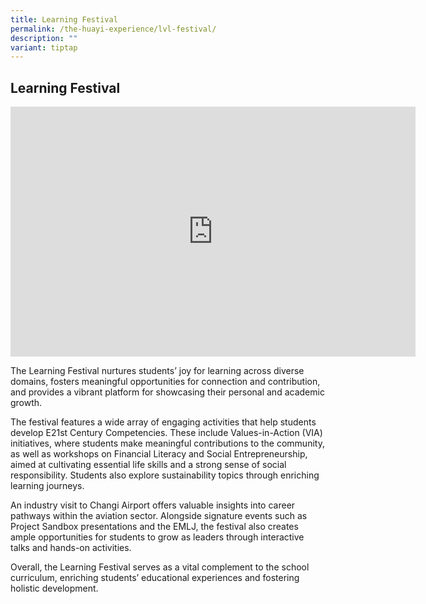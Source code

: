 ```yaml
---
title: Learning Festival
permalink: /the-huayi-experience/lvl-festival/
description: ""
variant: tiptap
---
```

<h2>Learning Festival</h2>
<div class="iframe-wrapper">
<iframe height="400" width="648" allowfullscreen="true" frameborder="0" src="https://docs.google.com/presentation/d/e/2PACX-1vQVvbxXsKKWVlbBPp0fSr_yyFibZzq8Wp0NUqxqNA3RAW22xGbINn6i_bozqzdQdv9JZALusuG0xNRI/pubembed?start=false&amp;loop=false&amp;delayms=3000"></iframe>
</div>
<p>The Learning Festival nurtures students’ joy for learning across diverse
domains, fosters meaningful opportunities for connection and contribution,
and provides a vibrant platform for showcasing their personal and academic
growth.</p>
<p>The festival features a wide array of engaging activities that help students
develop E21st Century Competencies. These include Values-in-Action (VIA)
initiatives, where students make meaningful contributions to the community,
as well as workshops on Financial Literacy and Social Entrepreneurship,
aimed at cultivating essential life skills and a strong sense of social
responsibility. Students also explore sustainability topics through enriching
learning journeys.</p>
<p>An industry visit to Changi Airport offers valuable insights into career
pathways within the aviation sector. Alongside signature events such as
Project Sandbox presentations and the EMLJ, the festival also creates ample
opportunities for students to grow as leaders through interactive talks
and hands-on activities.</p>
<p>Overall, the Learning Festival serves as a vital complement to the school
curriculum, enriching students’ educational experiences and fostering holistic
development.</p>